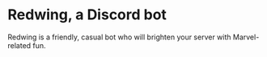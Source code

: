 # Redwing, a Discord bot

Redwing is a friendly, casual bot who will brighten your server with Marvel-related fun.
